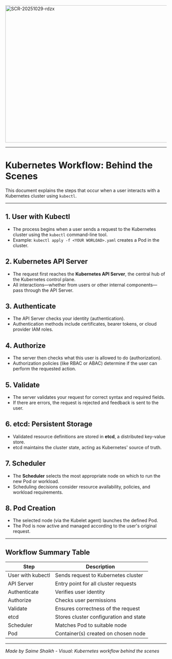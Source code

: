 <img width="1754" height="429" alt="SCR-20251029-rdzx" src="https://github.com/user-attachments/assets/f1f6ed9b-9c87-4b3e-a7f5-b029e83fc71e" />

---


# Kubernetes Workflow: Behind the Scenes

This document explains the steps that occur when a user interacts with a Kubernetes cluster using `kubectl`.

---

## 1. User with Kubectl

- The process begins when a user sends a request to the Kubernetes cluster using the `kubectl` command-line tool.
- Example: `kubectl apply -f <YOUR WORLOAD>.yaml` creates a Pod in the cluster.

## 2. Kubernetes API Server

- The request first reaches the **Kubernetes API Server**, the central hub of the Kubernetes control plane.
- All interactions—whether from users or other internal components—pass through the API Server.

## 3. Authenticate

- The API Server checks your identity (authentication).
- Authentication methods include certificates, bearer tokens, or cloud provider IAM roles.

## 4. Authorize

- The server then checks what this user is allowed to do (authorization).
- Authorization policies (like RBAC or ABAC) determine if the user can perform the requested action.

## 5. Validate

- The server validates your request for correct syntax and required fields.
- If there are errors, the request is rejected and feedback is sent to the user.

## 6. etcd: Persistent Storage

- Validated resource definitions are stored in **etcd**, a distributed key-value store.
- etcd maintains the cluster state, acting as Kubernetes' source of truth.

## 7. Scheduler

- The **Scheduler** selects the most appropriate node on which to run the new Pod or workload.
- Scheduling decisions consider resource availability, policies, and workload requirements.

## 8. Pod Creation

- The selected node (via the Kubelet agent) launches the defined Pod.
- The Pod is now active and managed according to the user's original request.

---

## Workflow Summary Table

| Step               | Description                                        |
|--------------------|---------------------------------------------------|
| User with kubectl  | Sends request to Kubernetes cluster                |
| API Server         | Entry point for all cluster requests               |
| Authenticate       | Verifies user identity                             |
| Authorize          | Checks user permissions                            |
| Validate           | Ensures correctness of the request                 |
| etcd               | Stores cluster configuration and state             |
| Scheduler          | Matches Pod to suitable node                       |
| Pod                | Container(s) created on chosen node                |

---

*Made by Saime Shaikh - Visual: Kubernetes workflow behind the scenes*
